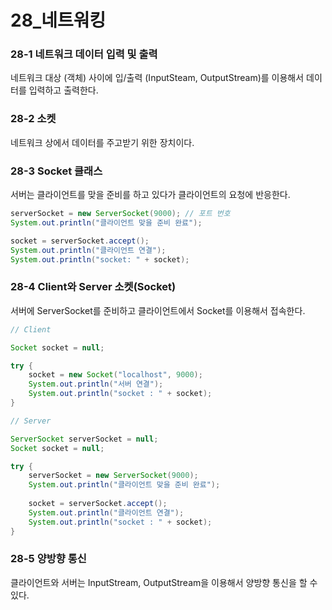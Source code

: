 # 28_네트워킹

### 28-1 네트워크 데이터 입력 및 출력

네트워크 대상 (객체) 사이에 입/출력 (InputSteam, OutputStream)를 이용해서 데이터를 입력하고 출력한다. 



### 28-2 소켓

네트워크 상에서 데이터를 주고받기 위한 장치이다. 



### 28-3 Socket 클래스

서버는 클라이언트를 맞을 준비를 하고 있다가 클라이언트의 요청에 반응한다. 

```java
serverSocket = new ServerSocket(9000); // 포트 번호
System.out.println("클라이언트 맞을 준비 완료");

socket = serverSocket.accept();
System.out.println("클라이언트 연결");
System.out.println("socket: " + socket);
```



### 28-4 Client와 Server 소켓(Socket)

서버에 ServerSocket를 준비하고 클라이언트에서 Socket를 이용해서 접속한다. 

```java
// Client

Socket socket = null;

try {
    socket = new Socket("localhost", 9000);
    System.out.println("서버 연결");
    System.out.println("socket : " + socket);
}
```

```java
// Server

ServerSocket serverSocket = null;
Socket socket = null;

try {
    serverSocket = new ServerSocket(9000);
    System.out.println("클라이언트 맞을 준비 완료");
    
    socket = serverSocket.accept();
    System.out.println("클라이언트 연결");
    System.out.println("socket : " + socket); 
}
```



### 28-5 양방향 통신

클라이언트와 서버는 InputStream, OutputStream을 이용해서 양방향 통신을 할 수 있다. 

